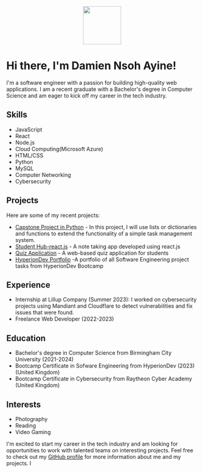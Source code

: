 <div id="header" align="center">
  <img src="https://media.giphy.com/media/M9gbBd9nbDrOTu1Mqx/giphy.gif" width="100"/>
</div>

# Hi there, I'm Damien Nsoh Ayine!

I'm a software engineer with a passion for building high-quality web applications. I am a recent graduate with a Bachelor's degree in Computer Science and am eager to kick off my career in the tech industry.

## Skills

- JavaScript
- React
- Node.js
- Cloud Computing(Microsoft Azure)
- HTML/CSS
- Python
- MySQL
- Computer Networking
- Cybersecurity


## Projects

Here are some of my recent projects:

- [Capstone Project in Python](https://github.com/Damiennsoh/finalCapstone) - In this project, I will use lists or dictionaries and functions to extend the functionality of a simple task management system.
- [Student Hub-react.js](https://github.com/Damiennsoh/React-Student-Hub-App) - A note taking app developed using react.js
- [Quiz Application](https://github.com/Damiennsoh/Quiz-Application-BCA) - A web-based quiz application for students 
- [HyperionDev Portfolio](https://www.hyperiondev.com/portfolio/141796/) -A portfolio of all Software Engineering project tasks from HyperionDev Bootcamp

## Experience

- Internship at Lillup Company (Summer 2023): I worked on cybersecurity projects using Mandiant and Cloudflare to detect vulnerabilities and fix issues that were found.
- Freelance Web Developer (2022-2023)


## Education

- Bachelor's degree in Computer Science from Birmingham City University (2021-2024)
- Bootcamp Certificate in Sofware Engineering from HyperionDev (2023) (United Kingdom)
- Bootcamp Certificate in Cybersecurity from Raytheon Cyber Academy (United Kingdom)


## Interests

- Photography
- Reading
- Video Gaming

I'm excited to start my career in the tech industry and am looking for opportunities to work with talented teams on interesting projects. Feel free to check out my [GitHub profile](https://github.com/Damiennsoh) for more information about me and my projects.
I
